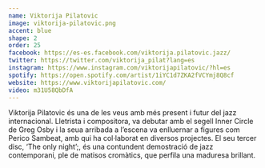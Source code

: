 ```yaml
---
name: Viktorija Pilatovic
image: viktorija-pilatovic.png
accent: blue
shape: 2
order: 25
facebook: https://es-es.facebook.com/viktorija.pilatovic.jazz/
twitter: https://twitter.com/viktorija_pilat?lang=es
instagram: https://www.instagram.com/viktorijapilatovic/?hl=es
spotify: https://open.spotify.com/artist/1iYC1d7ZKA2fVCYmj8Q8cf
website: https://www.viktorijapilatovic.com/
video: m31U58QbDfA
---
```


Viktorija Pilatovic és una de les veus amb més present i futur del jazz internacional. Lletrista i compositora, va debutar amb el segell Inner Circle de Greg Osby i la seua arribada a l’escena va enlluernar a figures com Perico Sambeat, amb qui ha col·laborat en diversos projectes. El seu tercer disc, ‘The only night’;, és una contundent demostració de jazz contemporani, ple de matisos cromàtics, que perfila una maduresa brillant.
